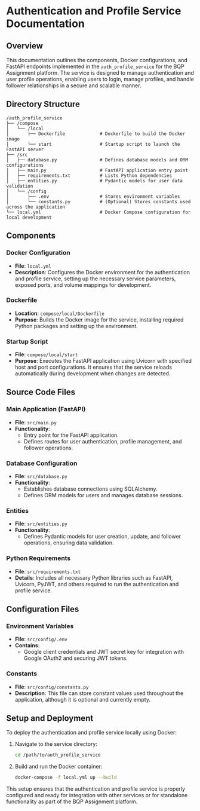 # Authentication and Profile Service Documentation

## Overview
This documentation outlines the components, Docker configurations, and FastAPI endpoints implemented in the `auth_profile_service` for the BQP Assignment platform. The service is designed to manage authentication and user profile operations, enabling users to login, manage profiles, and handle follower relationships in a secure and scalable manner.

## Directory Structure

    /auth_profile_service
    ├── /compose
    │   └── /local
    │       ├── Dockerfile             # Dockerfile to build the Docker image
    │       └── start                  # Startup script to launch the FastAPI server
    ├── /src
    │   ├── database.py                # Defines database models and ORM configurations
    │   ├── main.py                    # FastAPI application entry point
    │   ├── requirements.txt           # Lists Python dependencies
    │   ├── entities.py                # Pydantic models for user data validation
    │   └── /config
    │       ├── .env                   # Stores environment variables
    │       └── constants.py           # (Optional) Stores constants used across the application
    └── local.yml                      # Docker Compose configuration for local development

## Components

### Docker Configuration
- **File**: `local.yml`
- **Description**: Configures the Docker environment for the authentication and profile service, setting up the necessary service parameters, exposed ports, and volume mappings for development.

### Dockerfile
- **Location**: `compose/local/Dockerfile`
- **Purpose**: Builds the Docker image for the service, installing required Python packages and setting up the environment.

### Startup Script
- **File**: `compose/local/start`
- **Purpose**: Executes the FastAPI application using Uvicorn with specified host and port configurations. It ensures that the service reloads automatically during development when changes are detected.

## Source Code Files

### Main Application (FastAPI)
- **File**: `src/main.py`
- **Functionality**:
  - Entry point for the FastAPI application.
  - Defines routes for user authentication, profile management, and follower operations.

### Database Configuration
- **File**: `src/database.py`
- **Functionality**:
  - Establishes database connections using SQLAlchemy.
  - Defines ORM models for users and manages database sessions.

### Entities
- **File**: `src/entities.py`
- **Functionality**:
  - Defines Pydantic models for user creation, update, and follower operations, ensuring data validation.

### Python Requirements
- **File**: `src/requirements.txt`
- **Details**: Includes all necessary Python libraries such as FastAPI, Uvicorn, PyJWT, and others required to run the authentication and profile service.

## Configuration Files

### Environment Variables
- **File**: `src/config/.env`
- **Contains**:
  - Google client credentials and JWT secret key for integration with Google OAuth2 and securing JWT tokens.

### Constants
- **File**: `src/config/constants.py`
- **Description**: This file can store constant values used throughout the application, although it is optional and currently empty.

## Setup and Deployment
To deploy the authentication and profile service locally using Docker:
1. Navigate to the service directory:
    ```bash
    cd /path/to/auth_profile_service
    ```
2. Build and run the Docker container:
    ```bash
    docker-compose -f local.yml up --build
    ```

This setup ensures that the authentication and profile service is properly configured and ready for integration with other services or for standalone functionality as part of the BQP Assignment platform.
